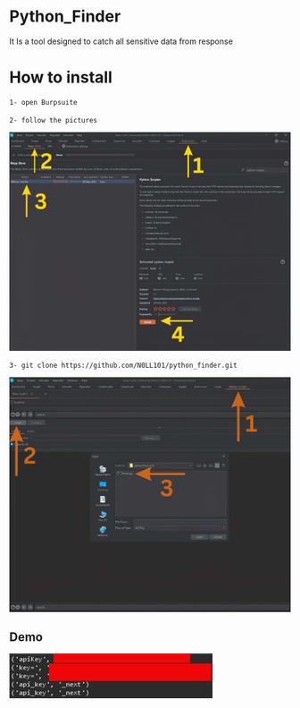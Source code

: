# Python_Finder
It Is a tool designed to catch all sensitive data from response 



# How to install 
```
1- open Burpsuite

2- follow the pictures
```
![](burp1.jpg)

```
3- git clone https://github.com/N0LL101/python_finder.git
```
![](burp2.jpg)


## Demo

![](poc.jpg)
